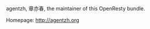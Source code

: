 <!---
    @title         Yichun Zhang
    @creator       Yichun Zhang
    @created       2011-06-21 09:14 GMT
    @modifier      YichunZhang
    @modified      2013-08-03 04:52 GMT
    @changecount   2
--->

agentzh, 章亦春, the maintainer of this OpenResty bundle.

Homepage: http://agentzh.org
